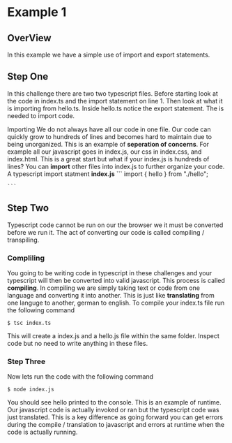# Example 1
## OverView
In this example we have a simple use of import and export statements.

## Step One
In this challenge there are two two typescript files. Before starting look at the code
in index.ts and the import statement on line 1. Then look at what it is importing from hello.ts. 
Inside hello.ts notice the export statement. The is needed to import code.

Importing
   We do not always have all our code in one file. Our code can quickly grow to hundreds of lines and becomes hard to maintain due to being unorganized. This is an example of **seperation of concerns**. For example all our javascript goes in index.js, our css in index.css, and index.html. This is a great start but what if your index.js is hundreds of lines? You can **import** other files into index.js to further organize your code.
       A typescript import statment **index.js**
    ```
    import { hello } from "./hello";

    ```

## Step Two

Typescript code cannot be run on our the browser we it must be converted before we run it. The act of converting our code is called compiling / transpiling.

### Compliling
   You going to be writing code in typescript in these challenges and your typescript will then be converted into valid javascript. This process is called **compiling**. In compiling we are simply taking text or code from one language and converting it into another. This is just like **translating** from one languge to another, german to english. 
   To compile your index.ts file run the following command
   ```
   $ tsc index.ts 
   ```
   This will create a index.js and a hello.js file within the same folder. Inspect code but no need to write anything in these files.
   
### Step Three

Now lets run the code with the following command
```
$ node index.js
```
You should see hello printed to the console. This is an example of runtime. Our javascript code is actually invoked or ran but the typescript code was just translated. This is a key difference as going forward you can get errors during the compile / translation to javascript and errors at runtime when the code is actually running.
  
  
